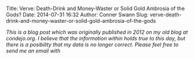 Title: Verve: Death-Drink and Money-Waster or Solid Gold Ambrosia of the Gods?
Date: 2014-07-31 16:32
Author: Conner Swann
Slug: verve-death-drink-and-money-waster-or-solid-gold-ambrosia-of-the-gods

*This is a blog post which was originally published in 2012 on my old blog at condejo.org. I believe that the information within holds true to this day, but there is a posibility that my data is no longer correct. Please feel free to send me an email with*

</p>
